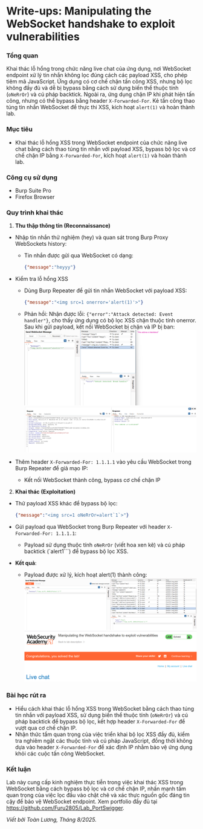 # Write-ups: Manipulating the WebSocket handshake to exploit vulnerabilities

### Tổng quan
Khai thác lỗ hổng trong chức năng live chat của ứng dụng, nơi WebSocket endpoint xử lý tin nhắn không lọc đúng cách các payload XSS, cho phép tiêm mã JavaScript. Ứng dụng có cơ chế chặn tấn công XSS, nhưng bộ lọc không đầy đủ và dễ bị bypass bằng cách sử dụng biến thể thuộc tính (`oNeRrOr`) và cú pháp backtick. Ngoài ra, ứng dụng chặn IP khi phát hiện tấn công, nhưng có thể bypass bằng header `X-Forwarded-For`. Kẻ tấn công thao túng tin nhắn WebSocket để thực thi XSS, kích hoạt `alert(1)` và hoàn thành lab.

### Mục tiêu
- Khai thác lỗ hổng XSS trong WebSocket endpoint của chức năng live chat bằng cách thao túng tin nhắn với payload XSS, bypass bộ lọc và cơ chế chặn IP bằng `X-Forwarded-For`, kích hoạt `alert(1)` và hoàn thành lab.

### Công cụ sử dụng
- Burp Suite Pro
- Firefox Browser

### Quy trình khai thác
1. **Thu thập thông tin (Reconnaissance)**
- Nhập tin nhắn thử nghiệm (hey) và quan sát trong Burp Proxy WebSockets history:
    - Tin nhắn được gửi qua WebSocket có dạng: 
        ```json
        {"message":"heyyy"}
        ```

- Kiểm tra lỗ hổng XSS
    - Dùng Burp Repeater để gửi tin nhắn WebSocket với payload XSS:
        ```json
        {"message":"<img src=1 onerror='alert(1)'>"}
        ```
    - Phản hồi: Nhận được lỗi: `{"error":"Attack detected: Event handler"}`, cho thấy ứng dụng có bộ lọc XSS chặn thuộc tính onerror.  Sau khi gửi payload, kết nối WebSocket bị chặn và IP bị ban:
        ![ban](./images/1_blacklisted.png)
        ![ban](./images/2_failed.png)

- Thêm header `X-Forwarded-For: 1.1.1.1` vào yêu cầu WebSocket trong Burp Repeater để giả mạo IP:
    - Kết nối WebSocket thành công, bypass cơ chế chặn IP

2. **Khai thác (Exploitation)**
- Thử payload XSS khác để bypass bộ lọc:
    ```json
    {"message":"<img src=1 oNeRrOr=alert`1`>"}
    ```
- Gửi payload qua WebSocket trong Burp Repeater với header `X-Forwarded-For: 1.1.1.1`:
    - Payload sử dụng thuộc tính `oNeRrOr` (viết hoa xen kẽ) và cú pháp backtick (`alert1```) để bypass bộ lọc XSS.

- **Kết quả**:
    - Payload được xử lý, kích hoạt alert(1) thành công:
        ![solved](./images/3_xss.png)
        ![solved](./images/4_solved.png)

### Bài học rút ra
- Hiểu cách khai thác lỗ hổng XSS trong WebSocket bằng cách thao túng tin nhắn với payload XSS, sử dụng biến thể thuộc tính (`oNeRrOr`) và cú pháp backtick để bypass bộ lọc, kết hợp header `X-Forwarded-For` để vượt qua cơ chế chặn IP.
- Nhận thức tầm quan trọng của việc triển khai bộ lọc XSS đầy đủ, kiểm tra nghiêm ngặt các thuộc tính và cú pháp JavaScript, đồng thời không dựa vào header `X-Forwarded-For` để xác định IP nhằm bảo vệ ứng dụng khỏi các cuộc tấn công WebSocket.

### Kết luận
Lab này cung cấp kinh nghiệm thực tiễn trong việc khai thác XSS trong WebSocket bằng cách bypass bộ lọc và cơ chế chặn IP, nhấn mạnh tầm quan trọng của việc lọc đầu vào chặt chẽ và xác thực nguồn gốc đáng tin cậy để bảo vệ WebSocket endpoint. Xem portfolio đầy đủ tại https://github.com/Furu2805/Lab_PortSwigger.

*Viết bởi Toàn Lương, Tháng 8/2025.*